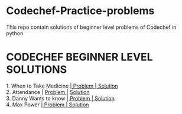 # Codechef-Practice-problems
This repo contain solutions of beginner level problems of Codechef in python
<h1>              CODECHEF BEGINNER LEVEL SOLUTIONS        </h1>
1. When to Take Medicine |<a href = "https://www.codechef.com/problems/MEDIC"> Problem </a>|<a href="https://github.com/ishul07/Codechef-Practice-problems/blob/master/When%20to%20take%20medicine.py"> Solution </a> </br>
2. Attendance | <a href ="https://www.codechef.com/problems/ATTND"> Problem </a>| <a href="https://github.com/ishul07/Codechef-Practice-problems/blob/master/Attendance.py"> Solution </a> </br>
3. Danny Wants to know |<a href="https://www.codechef.com/problems/DANOW"> Problem </a>|<a href="https://github.com/ishul07/Codechef-Practice-problems/blob/master/Danny%20Wants%20to%20know.py"> Solution </a> </br>
4. Max Power |<a href="https://www.codechef.com/problems/MAX2"> Problem </a>|<a href="https://github.com/ishul07/Codechef-Practice-problems/blob/master/Max%20Power.py"> Solution </a> </br>
